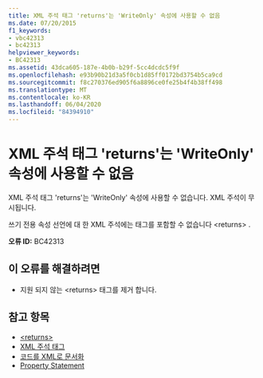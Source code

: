 ```yaml
---
title: XML 주석 태그 'returns'는 'WriteOnly' 속성에 사용할 수 없음
ms.date: 07/20/2015
f1_keywords:
- vbc42313
- bc42313
helpviewer_keywords:
- BC42313
ms.assetid: 43dca605-187e-4b0b-b29f-5cc4dcdc5f9f
ms.openlocfilehash: e93b90b21d3a5f0cb1d85ff0172bd3754b5ca9cd
ms.sourcegitcommit: f8c270376ed905f6a8896ce0fe25b4f4b38ff498
ms.translationtype: MT
ms.contentlocale: ko-KR
ms.lasthandoff: 06/04/2020
ms.locfileid: "84394910"
---
```

# <a name="xml-comment-tag-returns-is-not-permitted-on-a-writeonly-property"></a>XML 주석 태그 'returns'는 'WriteOnly' 속성에 사용할 수 없음
XML 주석 태그 'returns'는 'WriteOnly' 속성에 사용할 수 없습니다. XML 주석이 무시됩니다.  
  
 쓰기 전용 속성 선언에 대 한 XML 주석에는 태그를 포함할 수 없습니다 \<returns> .  
  
 **오류 ID:** BC42313  
  
## <a name="to-correct-this-error"></a>이 오류를 해결하려면  
  
- 지원 되지 않는 \<returns> 태그를 제거 합니다.  
  
## <a name="see-also"></a>참고 항목

- [\<returns>](../language-reference/xmldoc/returns.md)
- [XML 주석 태그](../language-reference/xmldoc/index.md)
- [코드를 XML로 문서화](../programming-guide/program-structure/documenting-your-code-with-xml.md)
- [Property Statement](../language-reference/statements/property-statement.md)

